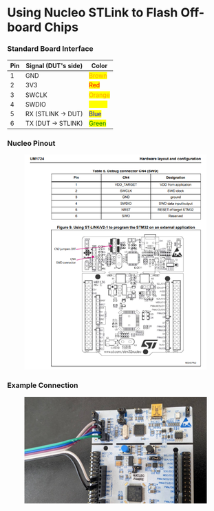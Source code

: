 # Using Nucleo STLink to Flash Off-board Chips



### Standard Board Interface

| Pin | Signal (DUT's side) | Color                                     |
| --- | ------------------- | ----------------------------------------- |
| 1   | GND                 | <mark style="color:orange;">Brown</mark>  |
| 2   | 3V3                 | <mark style="color:red;">Red</mark>       |
| 3   | SWCLK               | <mark style="color:orange;">Orange</mark> |
| 4   | SWDIO               | <mark style="color:yellow;">Yellow</mark> |
| 5   | RX (STLINK -> DUT)  | <mark style="color:blue;">Blue</mark>     |
| 6   | TX (DUT -> STLINK)  | <mark style="color:green;">Green</mark>   |



### Nucleo Pinout

<figure><img src="../../.gitbook/assets/image (126).png" alt=""><figcaption></figcaption></figure>

### Example Connection

<figure><img src="../../.gitbook/assets/image (19).png" alt=""><figcaption></figcaption></figure>
